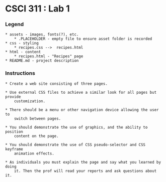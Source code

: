 # CSCI 311 : Lab 1

### Legend
    * assets - images, fonts(?), etc.
        * .PLACEHOLDER - empty file to ensure asset folder is recorded
    * css - styling
        * recipes.css -->  recipes.html
    * html - content
        * recipes.html - "Recipes" page
    * README.md - project description


### Instructions
    * Create a web site consisting of three pages.

    * Use external CSS files to achieve a similar look for all pages but provide
        customization.

    * There should be a menu or other navigation device allowing the user to
        switch between pages.

    * You should demonstrate the use of graphics, and the ability to position
        content on the page.

    * You should demonstrate the use of CSS pseudo-selector and CSS keyframe
        animation effects.

    * As individuals you must explain the page and say what you learned by doing
        it. Then the prof will read your reports and ask questions about it.
